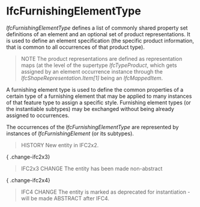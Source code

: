 # IfcFurnishingElementType

_IfcFurnishingElementType_ defines a list of commonly shared property set definitions of an element and an optional set of product representations. It is used to define an element specification (the specific product information, that is common to all occurrences of that product type).
<!-- end of short definition -->

> NOTE The product representations are defined as representation maps (at the level of the supertype _IfcTypeProduct_, which gets assigned by an element occurrence instance through the _IfcShapeRepresentation.Item[1]_ being an _IfcMappedItem_.

A furnishing element type is used to define the common properties of a certain type of a furnishing element that may be applied to many instances of that feature type to assign a specific style. Furnishing element types (or the instantiable subtypes) may be exchanged without being already assigned to occurrences.

The occurrences of the _IfcFurnishingElementType_ are represented by instances of _IfcFurnishingElement_ (or its subtypes).

> HISTORY New entity in IFC2x2.

{ .change-ifc2x3}
> IFC2x3 CHANGE The entity has been made non-abstract

{ .change-ifc2x4}
> IFC4 CHANGE The entity is marked as deprecated for instantiation - will be made ABSTRACT after IFC4.
